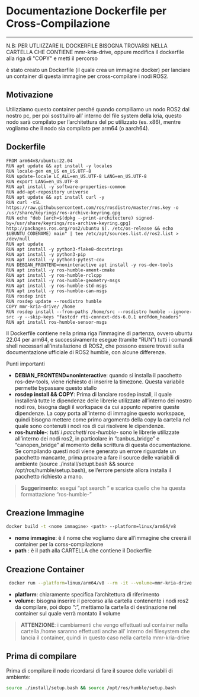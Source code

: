 # Documentazione Dockerfile per Cross-Compilazione

---
N.B: PER UTLIIZZARE IL DOCKERFILE BISOGNA TROVARSI NELLA CARTELLA CHE CONTIENE mmr-kria-drive, oppure modifica il dockerfile alla riga di "COPY" e metti il percorso 


è stato creato un Dockerfile (il quale crea un immagine docker) per lanciare un container di questa immagine per cross-compilare i nodi ROS2.

## Motivazione

Utilizziamo questo container perché quando compiliamo un nodo ROS2 dal nostro pc, per poi sostituilro all’ interno del file system della kria, questo nodo sarà compilato per l’architettura del pc utilizzato (es. x86), mentre vogliamo che il nodo sia compilato per arm64 (o aarch64).

## Dockerfile

```docker
FROM arm64v8/ubuntu:22.04
RUN apt update && apt install -y locales
RUN locale-gen en_US en_US.UTF-8
RUN update-locale LC_ALL=en_US.UTF-8 LANG=en_US.UTF-8
RUN export LANG=en_US.UTF-8
RUN apt install -y software-properties-common
RUN add-apt-repository universe
RUN apt update && apt install curl -y
RUN curl -sSL https://raw.githubusercontent.com/ros/rosdistro/master/ros.key -o /usr/share/keyrings/ros-archive-keyring.gpg
RUN echo "deb [arch=$(dpkg --print-architecture) signed-by=/usr/share/keyrings/ros-archive-keyring.gpg] http://packages.ros.org/ros2/ubuntu $(. /etc/os-release && echo $UBUNTU_CODENAME) main" | tee /etc/apt/sources.list.d/ros2.list > /dev/null
RUN apt update
RUN apt install -y python3-flake8-docstrings 
RUN apt install -y python3-pip 
RUN apt install -y python3-pytest-cov 
RUN DEBIAN_FRONTEND=noninteractive apt install -y ros-dev-tools
RUN apt install -y ros-humble-ament-cmake
RUN apt install -y ros-humble-rclcpp
RUN apt install -y ros-humble-geometry-msgs
RUN apt install -y ros-humble-std-msgs
RUN apt install -y ros-humble-can-msgs
RUN rosdep init
RUN rosdep update --rosdistro humble
COPY mmr-kria-drive/ /home
RUN rosdep install --from-paths /home/src --rosdistro humble --ignore-src -y --skip-keys "fastcdr rti-connext-dds-6.0.1 urdfdom_headers"
RUN apt install ros-humble-sensor-msgs

```

Il Dockerfile contiene nella prima riga l’immagine di partenza, ovvero ubuntu 22.04 per arm64, e successivamente esegue (tramite “RUN”) tutti i comandi shell necessari all’installazione di ROS2, che possono essere trovati sulla documentazione ufficiale di ROS2 humble, con alcune differenze.

Punti importanti 

- **DEBIAN_FRONTEND=noninteractive**: quando si installa il pacchetto ros-dev-tools, viene richiesto di inserire la timezone. Questa variabile permette bypassare questo stallo
- **rosdep install && COPY**: Prima di lanciare rosdep install, il quale installerà tutte le dipendenze delle librerie utilizzate all’interno dei nostro nodi ros, bisogna dagli il workspace da cui appunto reperire queste dipendenze. La copy porta all’interno di immagine questo workspace, quindi bisogna mettere come primo argomento della copy la cartella nel quale sono contenuti i nodi ros di cui risolvere le dipendenze.
- **ros-humble-***: tutti i pacchetti ros-humble-* sono le librerie utilizzate all’interno dei nodi ros2, in particolare in “canbus_bridge” e “canopen_bridge” al momento della scrittura di questa documentazione. Se compilando questi nodi viene generato un errore riguardate un pacchetto mancante, prima provare a fare il source delle variabili di ambiente (source ./install/setupt.bash && source /opt/ros/humble/setup.bash), se l’errore persiste allora installa il pacchetto richiesto a mano.

> **Suggerimento**: esegui “apt search <nome del pacchetto>” e scarica quello che ha questa formattazione “ros-humble-<nome del pacchetto>”
> 

## Creazione Immagine

```bash
docker build -t <nome immagine> <path> --platform=linux/arm64/v8
```

- **nome immagine**: è il nome che vogliamo dare all’immagine che creerà il container per la corss-compilazione
- **path** : è il path alla CARTELLA che contiene il Dockerfile

## Creazione Container

```bash
 docker run --platform=linux/arm64/v8 --rm -it --volume=mmr-kria-drive:/home <nome immagine> 

```

- **platform**: chiaramente specifica l’architettura di riferimento
- **volume**: bisogna inserire il percorso alla cartella contenente i nodi ros2 da compilare, poi dopo “:”, mettiamo la cartella di destinazione nel container sul quale verrà montato il volume

> **ATTENZIONE**: i cambiamenti che vengo effettuati sul container nella cartella /home saranno effettuati anche all’ interno del filesystem che lancia il container, quindi in questo caso nella cartella mmr-kria-drive
> 

 

## Prima di compilare

Prima di compilare il nodo ricordarsi di fare il source delle variabili di ambiente:

```bash
source ./install/setup.bash && source /opt/ros/humble/setup.bash
```
